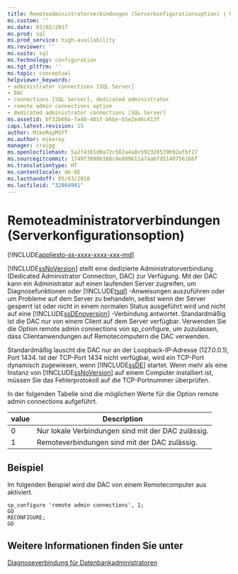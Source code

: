 ```yaml
---
title: Remoteadministratorverbindungen (Serverkonfigurationsoption) | Microsoft-Dokumentation
ms.custom: ''
ms.date: 03/02/2017
ms.prod: sql
ms.prod_service: high-availability
ms.reviewer: ''
ms.suite: sql
ms.technology: configuration
ms.tgt_pltfrm: ''
ms.topic: conceptual
helpviewer_keywords:
- administrator connections [SQL Server]
- DAC
- connections [SQL Server], dedicated administrator
- remote admin connections option
- dedicated administrator connections [SQL Server]
ms.assetid: bf32b60a-7a48-401f-b6be-b5e2e46c413f
caps.latest.revision: 15
author: MikeRayMSFT
ms.author: mikeray
manager: craigg
ms.openlocfilehash: 5a2f4381d0a72c582a4a8c592328539b92afbf27
ms.sourcegitcommit: 1740f3090b168c0e809611a7aa6fd514075616bf
ms.translationtype: HT
ms.contentlocale: de-DE
ms.lasthandoff: 05/03/2018
ms.locfileid: "32864991"
---
```

# <a name="remote-admin-connections-server-configuration-option"></a>Remoteadministratorverbindungen (Serverkonfigurationsoption)
[!INCLUDE[appliesto-ss-xxxx-xxxx-xxx-md](../../includes/appliesto-ss-xxxx-xxxx-xxx-md.md)]

  [!INCLUDE[ssNoVersion](../../includes/ssnoversion-md.md)] stellt eine dedizierte Administratorverbindung (Dedicated Administrator Connection, DAC) zur Verfügung. Mit der DAC kann ein Administrator auf einen laufenden Server zugreifen, um Diagnosefunktionen oder [!INCLUDE[tsql](../../includes/tsql-md.md)] -Anweisungen auszuführen oder um Probleme auf dem Server zu behandeln, selbst wenn der Server gesperrt ist oder nicht in einem normalen Status ausgeführt wird und nicht auf eine [!INCLUDE[ssDEnoversion](../../includes/ssdenoversion-md.md)] -Verbindung antwortet. Standardmäßig ist die DAC nur von einem Client auf dem Server verfügbar. Verwenden Sie die Option remote admin connections von sp_configure, um zuzulassen, dass Clientanwendungen auf Remotecomputern die DAC verwenden.  
  
 Standardmäßig lauscht die DAC nur an der Loopback-IP-Adresse (127.0.0.1), Port 1434. Ist der TCP-Port 1434 nicht verfügbar, wird ein TCP-Port dynamisch zugewiesen, wenn [!INCLUDE[ssDE](../../includes/ssde-md.md)] startet. Wenn mehr als eine Instanz von [!INCLUDE[ssNoVersion](../../includes/ssnoversion-md.md)] auf einem Computer installiert ist, müssen Sie das Fehlerprotokoll auf die TCP-Portnummer überprüfen.  
  
 In der folgenden Tabelle sind die möglichen Werte für die Option remote admin connections aufgeführt.  
  
|value|Description|  
|-----------|-----------------|  
|0|Nur lokale Verbindungen sind mit der DAC zulässig.|  
|1|Remoteverbindungen sind mit der DAC zulässig.|  
  
## <a name="example"></a>Beispiel  
 Im folgenden Beispiel wird die DAC von einem Remotecomputer aus aktiviert.  
  
```  
sp_configure 'remote admin connections', 1;  
GO  
RECONFIGURE;  
GO  
```  
  
## <a name="see-also"></a>Weitere Informationen finden Sie unter  
 [Diagnoseverbindung für Datenbankadministratoren](../../database-engine/configure-windows/diagnostic-connection-for-database-administrators.md)  
  
  
